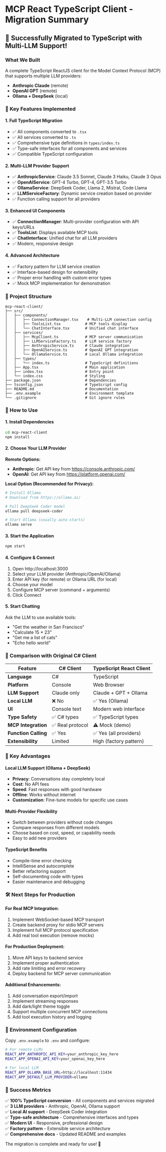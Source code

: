 # MCP React TypeScript Client - Migration Summary

## 🎉 Successfully Migrated to TypeScript with Multi-LLM Support!

### What We Built

A complete TypeScript ReactJS client for the Model Context Protocol (MCP) that supports multiple LLM providers:

- **Anthropic Claude** (remote)
- **OpenAI GPT** (remote) 
- **Ollama + DeepSeek** (local)

### 🔧 Key Features Implemented

#### 1. **Full TypeScript Migration**
- ✅ All components converted to `.tsx`
- ✅ All services converted to `.ts`
- ✅ Comprehensive type definitions in `types/index.ts`
- ✅ Type-safe interfaces for all components and services
- ✅ Compatible TypeScript configuration

#### 2. **Multi-LLM Provider Support**
- ✅ **AnthropicService**: Claude 3.5 Sonnet, Claude 3 Haiku, Claude 3 Opus
- ✅ **OpenAIService**: GPT-4 Turbo, GPT-4, GPT-3.5 Turbo
- ✅ **OllamaService**: DeepSeek Coder, Llama 2, Mistral, Code Llama
- ✅ **LLMServiceFactory**: Dynamic service creation based on provider
- ✅ Function calling support for all providers

#### 3. **Enhanced UI Components**
- ✅ **ConnectionManager**: Multi-provider configuration with API keys/URLs
- ✅ **ToolsList**: Displays available MCP tools
- ✅ **ChatInterface**: Unified chat for all LLM providers
- ✅ Modern, responsive design

#### 4. **Advanced Architecture**
- ✅ Factory pattern for LLM service creation
- ✅ Interface-based design for extensibility
- ✅ Proper error handling with custom error types
- ✅ Mock MCP implementation for demonstration

### 📁 Project Structure

```
mcp-react-client/
├── src/
│   ├── components/
│   │   ├── ConnectionManager.tsx    # Multi-LLM connection config
│   │   ├── ToolsList.tsx           # MCP tools display
│   │   └── ChatInterface.tsx       # Unified chat interface
│   ├── services/
│   │   ├── McpClient.ts            # MCP server communication
│   │   ├── LLMServiceFactory.ts    # LLM service factory
│   │   ├── AnthropicService.ts     # Claude integration
│   │   ├── OpenAIService.ts        # OpenAI GPT integration
│   │   └── OllamaService.ts        # Local Ollama integration
│   ├── types/
│   │   └── index.ts                # TypeScript definitions
│   ├── App.tsx                     # Main application
│   ├── index.tsx                   # Entry point
│   └── index.css                   # Styling
├── package.json                    # Dependencies
├── tsconfig.json                   # TypeScript config
├── README.md                       # Documentation
├── .env.example                    # Environment template
└── .gitignore                      # Git ignore rules
```

### 🚀 How to Use

#### 1. **Install Dependencies**
```bash
cd mcp-react-client
npm install
```

#### 2. **Choose Your LLM Provider**

**Remote Options:**
- **Anthropic**: Get API key from https://console.anthropic.com/
- **OpenAI**: Get API key from https://platform.openai.com/

**Local Option (Recommended for Privacy):**
```bash
# Install Ollama
# Download from https://ollama.ai/

# Pull DeepSeek Coder model
ollama pull deepseek-coder

# Start Ollama (usually auto-starts)
ollama serve
```

#### 3. **Start the Application**
```bash
npm start
```

#### 4. **Configure & Connect**
1. Open http://localhost:3000
2. Select your LLM provider (Anthropic/OpenAI/Ollama)
3. Enter API key (for remote) or Ollama URL (for local)
4. Choose your model
5. Configure MCP server (command + arguments)
6. Click Connect

#### 5. **Start Chatting**
Ask the LLM to use available tools:
- "Get the weather in San Francisco"
- "Calculate 15 * 23"
- "Get me a list of cats"
- "Echo hello world"

### 🔄 Comparison with Original C# Client

| Feature | C# Client | TypeScript React Client |
|---------|-----------|------------------------|
| **Language** | C# | TypeScript |
| **Platform** | Console | Web Browser |
| **LLM Support** | Claude only | Claude + GPT + Ollama |
| **Local LLM** | ❌ No | ✅ Yes (Ollama) |
| **UI** | Console text | Modern web interface |
| **Type Safety** | ✅ C# types | ✅ TypeScript types |
| **MCP Integration** | ✅ Real protocol | ⚠️ Mock (demo) |
| **Function Calling** | ✅ Yes | ✅ Yes (all providers) |
| **Extensibility** | Limited | High (factory pattern) |

### 🎯 Key Advantages

#### **Local LLM Support (Ollama + DeepSeek)**
- **Privacy**: Conversations stay completely local
- **Cost**: No API fees
- **Speed**: Fast responses with good hardware
- **Offline**: Works without internet
- **Customization**: Fine-tune models for specific use cases

#### **Multi-Provider Flexibility**
- Switch between providers without code changes
- Compare responses from different models
- Choose based on cost, speed, or capability needs
- Easy to add new providers

#### **TypeScript Benefits**
- Compile-time error checking
- IntelliSense and autocomplete
- Better refactoring support
- Self-documenting code with types
- Easier maintenance and debugging

### 🛠️ Next Steps for Production

#### **For Real MCP Integration:**
1. Implement WebSocket-based MCP transport
2. Create backend proxy for stdio MCP servers
3. Implement full MCP protocol specification
4. Add real tool execution (remove mocks)

#### **For Production Deployment:**
1. Move API keys to backend service
2. Implement proper authentication
3. Add rate limiting and error recovery
4. Deploy backend for MCP server communication

#### **Additional Enhancements:**
1. Add conversation export/import
2. Implement streaming responses
3. Add dark/light theme toggle
4. Support multiple concurrent MCP connections
5. Add tool execution history and logging

### 📝 Environment Configuration

Copy `.env.example` to `.env` and configure:

```bash
# For remote LLMs
REACT_APP_ANTHROPIC_API_KEY=your_anthropic_key_here
REACT_APP_OPENAI_API_KEY=your_openai_key_here

# For local LLM
REACT_APP_OLLAMA_BASE_URL=http://localhost:11434
REACT_APP_DEFAULT_LLM_PROVIDER=ollama
```

### 🎉 Success Metrics

✅ **100% TypeScript conversion** - All components and services migrated  
✅ **3 LLM providers** - Anthropic, OpenAI, Ollama support  
✅ **Local AI support** - DeepSeek Coder integration  
✅ **Type-safe architecture** - Comprehensive interfaces and types  
✅ **Modern UI** - Responsive, professional design  
✅ **Factory pattern** - Extensible service architecture  
✅ **Comprehensive docs** - Updated README and examples  

The migration is complete and ready for use! 🚀
